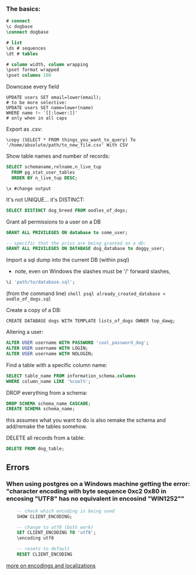 ### The basics:
```sql
# connect
\c dogbase
\connect dogbase

# list
\ds # sequences
\dt # tables

# column width, column wrapping
\pset format wrapped
\pset columns 100 
```

Downcase every field
```
UPDATE users SET email=lower(email);
# to be more selective:
UPDATE users SET name=lower(name)
WHERE name !~ '[[:lower:]]'
# only when in all caps
```

Export as .csv: 
```
\copy (SELECT * FROM things_you_want_to_query) To '/home/absolute/path/to_new_file.csv' With CSV
```

Show table names and number of records:
```sql
SELECT schemaname,relname,n_live_tup 
  FROM pg_stat_user_tables 
  ORDER BY n_live_tup DESC;
```

```\x #change output```

It's not UNIQUE... it's DISTINCT:
```sql
SELECT DISTINCT dog_breed FROM oodles_of_dogs;
```

Grant all permissions to a user on a DB

```sql 
GRANT ALL PRIVILEGES ON database to some_user; 

-- specific that the privs are being granted on a db:
GRANT ALL PRIVILEGES ON DATABASE dog_database to doggy_user;
```

Import a sql dump into the current DB
(within psql)
* note, even on Windows the slashes must be '/' forward slashes,
```sql
\i 'path/to/database.sql';
```
(from the command line)
```shell psql already_created_database < oodle_of_dogs.sql```


Create a copy of a DB:
```
CREATE DATABASE dogs WITH TEMPLATE lists_of_dogs OWNER top_dawg;
```

Altering a user:
```sql
ALTER USER username WITH PASSWORD 'cool_password_dog';
ALTER USER username WITH LOGIN;
ALTER USER username WITH NOLOGIN;
```

Find a table with a specific column name:
```sql
SELECT table_name FROM information_schema.columns
WHERE column_name LIKE '%cool%';
```

DROP everything from a schema:
```sql
DROP SCHEMA schema_name CASCADE;
CREATE SCHEMA schema_name;
````
this assumes what you want to do is also remake the schema and add/remake the tables somehow.

DELETE all records from a table:
```sql
DELETE FROM dog_table;
```

## Errors
### When using postgres on a Windows machine getting the error: "character encoding with byte sequence 0xc2 0x80 in encosing "UTF8" has no equivalent in encosind "WIN1252""
```sql
	-- check which encoding is being used
	SHOW CLIENT_ENCODING;

	-- change to utf8 (both work)
	SET CLIENT_ENCODING TO 'utf8';
	\encoding utf8

	-- resets to default
	RESET CLIENT_ENCODING
```
[more on encodings and localizations](https://www.postgresql.org/docs/9.3/static/multibyte.html)


